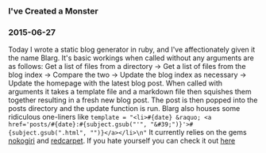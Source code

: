 ### I've Created a Monster

### 2015-06-27

Today I wrote a static blog generator in ruby, and I've affectionately given it the name Blarg. It's basic workings when 
called without any arguments are as follows: 
Get a list of files from a directory &#8594; Get a list of files from the blog index &#8594; Compare the two &#8594; Update the blog index 
as necessary &#8594; Update the homepage with the latest blog post. 
When called with arguments it takes a template file and a markdown file then squishes them together resulting in a fresh 
new blog post. The post is then popped into the posts directory and the update function is run. Blarg also houses some 
ridiculous one-liners like `template = "<li>#{date} &raquo; <a href='posts/#{date}:#{subject.gsub("'", "&#39;")}'>#{subject.gsub(".html", "")}</a></li>\n"` 
It currently relies on the gems [nokogiri](http://www.nokogiri.org) and [redcarpet](https://github.com/vmg/redcarpet). If you 
hate yourself you can check it out [here](https://github.com/Peytonien/Blarg)

